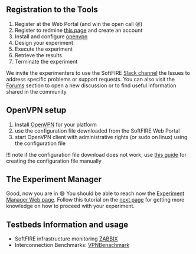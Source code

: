 ## Registration to the Tools

1. Register at the Web Portal (and win the open call :stuck_out_tongue_winking_eye:)
1. Register to redmine [this page](https://redmine.softfire.eu/) and create an account
1. Install and configure [openvpn](#openvpn-setup)
1. Design your experiment
1. Execute the experiment
1. Retrieve the results
1. Terminate the experiment

We invite the experimenters to use the SoftFIRE [Slack channel]() the Issues to address specific problems or support requests. You can also visit the [Forums](https://redmine.softfire.eu/projects/softfire/boards) section to open a new discussion or to find useful information shared in the community

## OpenVPN setup

1. Install [OpenVPN][openvpn] for your platform
1. use the configuration file downloaded from the SoftFIRE Web Portal
1. start OpenVPN client with administrative rights (or sudo on linux) using the configuration file

!!! note
    if the configuration file download does not work, use [this guide](openvpnconfig) for creating the configuration file manually

## The Experiment Manager

Good, now you are in :smile: You should be able to reach now the [Experiment Manager Web page][ex-man-link]. Follow this tutorial on the [next page][ex-man-link] for getting more knowledge on how to proceed with your experiment.

## Testbeds Information and usage

* SoftFIRE infrastructure monitoring [ZABBIX](https://zabbix.softfire.eu)
* Interconnection Benchmarks: [VPNBenachmark](vpnbenchmarklink)

<!--
  References
-->

[openvpn]:https://openvpn.net/
[ex-man-link]:http://experiment.vpn.softfire.eu:5080/
[ex-manager]:experiment-manager.md

<!---
 Script for open external links in a new tab
-->
<script type="text/javascript" charset="utf-8">
      // Creating custom :external selector
      $.expr[':'].external = function(obj){
          return !obj.href.match(/^mailto\:/)
                  && (obj.hostname != location.hostname);
      };
      $(function(){
        $('a:external').addClass('external');
        $(".external").attr('target','_blank');
      })
</script>
